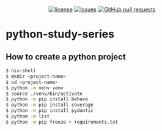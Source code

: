 <p align="center">
  <a href="https://github.com/mingyuchoo/python-study-series/blob/main/LICENSE"><img alt="license" src="https://img.shields.io/github/license/mingyuchoo/python-study-series"/></a>
  <a href="https://github.com/mingyuchoo/python-study-series/issues"><img alt="Issues" src="https://img.shields.io/github/issues/mingyuchoo/python-study-series?color=appveyor" /></a>
  <a href="https://github.com/mingyuchoo/python-study-series/pulls"><img alt="GitHub pull requests" src="https://img.shields.io/github/issues-pr/mingyuchoo/python-study-series?color=appveyor" /></a>
</p>

# python-study-series

## How to create a python project

```bash
$ nix-shell
$ mkdir <project-name>
$ cd <project-name>
$ python -m venv venv
$ source ./venv/bin/activate
$ python -m pip install behave
$ python -m pip install coverage
$ python -m pip install pydantic
$ pythom -m list
$ python -m pip freeze > requirements.txt
```
